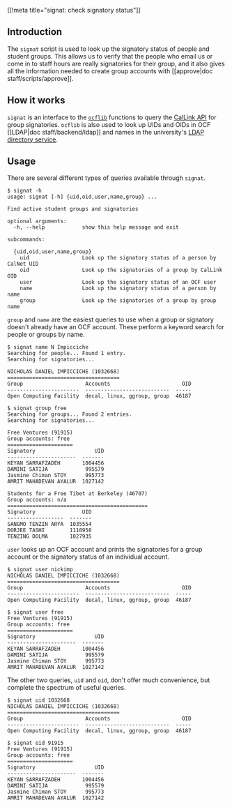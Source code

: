 [[!meta title="signat: check signatory status"]]

## Introduction

The `signat` script is used to look up the signatory status of people
and student groups. This allows us to verify that the people who email
us or come in to staff hours are really signatories for their group, and
it also gives all the information needed to create group accounts with
[[approve|doc staff/scripts/approve]].

## How it works

`signat` is an interface to the [`ocflib`][ocflib] functions to query
the [CalLink API][callinkapi] for group signatories. `ocflib` is also
used to look up UIDs and OIDs in OCF [[LDAP|doc staff/backend/ldap]] and
names in the university's [LDAP directory service][berkeleyldap].

[ocflib]: github.com/ocf/ocflib
[callinkapi]: https://studentservices.berkeley.edu/WebServices/StudentGroupServiceV2/Service.asmx
[berkeleyldap]: https://wikihub.berkeley.edu/display/calnet/LDAP+Directory+Service

## Usage

There are several different types of queries available through `signat`.

```text
$ signat -h
usage: signat [-h] {uid,oid,user,name,group} ...

Find active student groups and signatories

optional arguments:
  -h, --help            show this help message and exit

subcommands:

  {uid,oid,user,name,group}
    uid                 Look up the signatory status of a person by CalNet UID
    oid                 Look up the signatories of a group by CalLink OID
    user                Look up the signatory status of an OCF user
    name                Look up the signatory status of a person by name
    group               Look up the signatories of a group by group name
```

`group` and `name` are the easiest queries to use when a group or
signatory doesn't already have an OCF account. These perform a keyword
search for people or groups by name.

```text
$ signat name N Impicciche
Searching for people... Found 1 entry.
Searching for signatories...

NICHOLAS DANIEL IMPICCICHE (1032668)
====================================
Group                    Accounts                       OID
-----------------------  ---------------------------  -----
Open Computing Facility  decal, linux, ggroup, group  46187

$ signat group free
Searching for groups... Found 2 entries.
Searching for signatories...

Free Ventures (91915)
Group accounts: free
=====================
Signatory                   UID
----------------------  -------
KEYAN SARRAFZADEH       1004456
DAMINI SATIJA            995579
Jasmine Chiman STOY      995773
AMRIT MAHADEVAN AYALUR  1027142

Students for a Free Tibet at Berkeley (46707)
Group accounts: n/a
=============================================
Signatory               UID
------------------  -------
SANGMO TENZIN ARYA  1035554
DORJEE TASHI        1110958
TENZING DOLMA       1027935
```

`user` looks up an OCF account and prints the signatories for a group
account or the signatory status of an individual account.

```text
$ signat user nickimp
NICHOLAS DANIEL IMPICCICHE (1032668)
====================================
Group                    Accounts                       OID
-----------------------  ---------------------------  -----
Open Computing Facility  decal, linux, ggroup, group  46187

$ signat user free
Free Ventures (91915)
Group accounts: free
=====================
Signatory                   UID
----------------------  -------
KEYAN SARRAFZADEH       1004456
DAMINI SATIJA            995579
Jasmine Chiman STOY      995773
AMRIT MAHADEVAN AYALUR  1027142
```

The other two queries, `uid` and `oid`, don't offer much convenience,
but complete the spectrum of useful queries.

```text
$ signat uid 1032668
NICHOLAS DANIEL IMPICCICHE (1032668)
====================================
Group                    Accounts                       OID
-----------------------  ---------------------------  -----
Open Computing Facility  decal, linux, ggroup, group  46187

$ signat oid 91915
Free Ventures (91915)
Group accounts: free
=====================
Signatory                   UID
----------------------  -------
KEYAN SARRAFZADEH       1004456
DAMINI SATIJA            995579
Jasmine Chiman STOY      995773
AMRIT MAHADEVAN AYALUR  1027142
```
